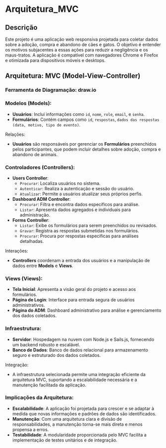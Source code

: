 # Arquitetura_MVC

## Descrição
Este projeto é uma aplicação web responsiva projetada para coletar dados sobre a adoção, compra e abandono de cães e gatos. O objetivo é entender os motivos subjacentes a essas ações para reduzir a negligência e os maus-tratos. A aplicação é compatível com navegadores Chrome e Firefox e otimizada para dispositivos móveis e desktops.

## Arquitetura: MVC (Model-View-Controller)
### Ferramenta de Diagramação: draw.io

### Modelos (Models):
- **Usuários**: Inclui informações como `id`, `nome`, `role`, `email`, e `senha`.
- **Formulários**: Contém campos como `id`, `respostas`, `dados das respostas (data, motivo, tipo de evento)`.

Relações:
- **Usuários** são responsáveis por gerenciar os **Formulários** preenchidos pelos participantes, que podem incluir detalhes sobre adoção, compra e abandono de animais.

### Controladores (Controllers):
- **Users Controller**: 
  - `Procurar`: Localiza usuários no sistema.
  - `Autenticar`: Realiza a autenticação e sessão do usuário.
  - `Atualizar`: Permite a usuários atualizar seus próprios perfis.
- **Dashboard ADM Controller**: 
  - `Procurar`: Filtra e encontra dados específicos para análise.
  - `Listar`: Apresenta dados agregados e individuais para administração.
- **Forms Controller**:
  - `Listar`: Exibe os formulários para serem preenchidos ou revisados.
  - `Gravar`: Registra as respostas submetidas nos formulários.
  - `Procurar`: Procura por respostas específicas para análises detalhadas.

Interações:
- **Controllers** coordenam a entrada dos usuários e a manipulação de dados entre **Models** e **Views**.

### Views (Views):
- **Tela Inicial**: Apresenta a visão geral do projeto e acesso aos formulários.
- **Página de Login**: Interface para entrada segura de usuários administrativos.
- **Página do ADM**: Dashboard administrativo para análise e gerenciamento dos dados coletados.

### Infraestrutura:
- **Servidor**: Hospedagem na nuvem com Node.js e Sails.js, fornecendo um backend robusto e escalável.
- **Banco de Dados**: Banco de dados relacional para armazenamento seguro e estruturado dos dados coletados.

Integração:
- A infraestrutura selecionada permite uma integração eficiente da arquitetura MVC, suportando a escalabilidade necessária e a manutenção facilitada da aplicação.

### Implicações da Arquitetura:
- **Escalabilidade**: A aplicação foi projetada para crescer e se adaptar à medida que novas informações e padrões de dados são identificados.
- **Manutenção**: Com uma arquitetura clara e divisão de responsabilidades, a manutenção torna-se mais direta e menos propensa a erros.
- **Testabilidade**: A modularidade proporcionada pelo MVC facilita a implementação de testes unitários e de integração.
